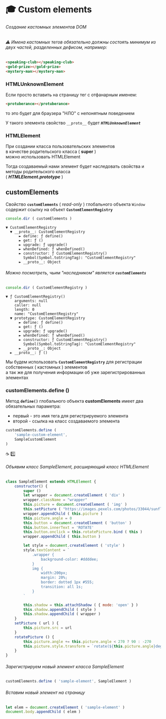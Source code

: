 # :mortar_board: Custom elements
###### Создание кастомных элементов DOM
###### :warning: Имена кастомных тегов обязательно должны состоять минимум из двух частей, разделенных дефисом, например:
```html
<speaking-club></speaking-club>
<gold-prize></gold-prize>
<mystery-man></mystery-man>
```

### HTMLUnknownElement

Если просто вставить на страницу тег с отфанарным именем:
```html
<protuberance></protuberance>
```
то это будет для браузера "НЛО" с непонятным поведением

У такого элемента свойство `__proto__` будет  **_`HTMLUnknownElement`_**

### HTMLElement

При создании класса пользовательских элементов <br/>
в качестве родительского класса ( **super** ) <br/>
можно  использовать HTMLElement

Тогда создаваемый нами элемент будет наследовать свойства и методы родительского класса <br/>
( **_HTMLElement.prototype_** )

## customElements

Свойство **`customElements`** ( _read-only_ ) глобального объекта `Window` содержит ссылку на объект **`CustomElementRegistry`**

```javascript
console.dir ( customElements )
```
```console
▼ CustomElementRegistry
  ▼ __proto__: CustomElementRegistry
      ► define: ƒ define()
      ► get: ƒ ()
      ► upgrade: ƒ upgrade()
      ► whenDefined: ƒ whenDefined()
      ► constructor: ƒ CustomElementRegistry()
        Symbol(Symbol.toStringTag): "CustomElementRegistry"
      ► __proto__: Object
```
###### Можно посмотреть, чьим "наследником" является **`customElements`**

```javascript
console.dir ( CustomElementRegistry )
```
```console
▼ ƒ CustomElementRegistry()
    arguments: null
    caller: null
    length: 0
    name: "CustomElementRegistry"
  ▼ prototype: CustomElementRegistry
      ► define: ƒ define()
      ► get: ƒ ()
      ► upgrade: ƒ upgrade()
      ► whenDefined: ƒ whenDefined()
      ► constructor: ƒ CustomElementRegistry()
        Symbol(Symbol.toStringTag): "CustomElementRegistry"
      ► __proto__: Object
  ► __proto__: ƒ ()
```
Мы будем использовать **`CustomElementRegistry`** для регистрации собственных ( кастомных ) элементов <br/>
а так же для получения информации об уже зарегистрированных элементах

### customElements.define ()

Метод  **`define()`** глобального объекта **customElements** имеет два обязательных параметра:

* первый - это имя тега для регистрируемого элемента
* второй - ссылка на класс создаваемого элемента
```javascript
customElements.define (
    'sample-custom-element', 
    SampleCustomElement 
)
```
:coffee: :one:
###### Объявим класс SampleElement, расширяющий класс HTMLElement
```javascript
class SampleElement extends HTMLElement {
    constructor() {
        super ()
        let wrapper = document.createElement ( 'div' )
        wrapper.className = "wrapper"
        this.picture = document.createElement ( 'img' )
        this.setPicture ( "https://images.pexels.com/photos/33044/sunflower-sun-summer-yellow.jpg" )
        wrapper.appendChild ( this.picture )
        this.picture.angle = 0
        this.button = document.createElement ( 'button' )
        this.button.innerText = 'ROTATE'
        this.button.onclick = this.rotatePicture.bind ( this )
        wrapper.appendChild ( this.button )

        let style = document.createElement ( 'style' )
        style.textContent = `
            .wrapper {
                background-color: #ddddee;
            }
            img {
                width:200px;
                margin: 20%;
                border: dotted 1px #555;
                transition: all 1s;
            }
        `

        this.shadow = this.attachShadow ( { mode: 'open' } )
        this.shadow.appendChild ( style )
        this.shadow.appendChild ( wrapper )
    }
    setPicture ( url ) {
        this.picture.src = url
    }
    rotatePicture () {
        this.picture.angle += this.picture.angle < 270 ? 90 : -270
        this.picture.style.transform = `rotate(${this.picture.angle}deg)`
    }
}
```
###### Зарегистрируем новый элемент класса _SampleElement_
```javascript
customElements.define ( 'sample-element', SampleElement )
```
###### Вставим новый элемент на страницу
```javascript
let elem = document.createElement ( 'sample-element' )
document.body.appendChild ( elem )
```
